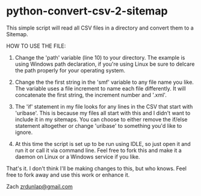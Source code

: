 python-convert-csv-2-sitemap
========================

This simple script will read all CSV files in a directory and convert them to a Sitemap.

HOW TO USE THE FILE:

1. Change the 'path' variable (line 10) to your directory. The example is using Windows path declaration, if you're
  using Linux be sure to delcare the path properly for your operating system.

2. Change the the first string in the  'smf' variable to any file name you like. 
  The variable uses a file increment to name each file differently. It will concatenate the first string, the 
  increment number and '.xml'.

3. The 'if' statement in my file looks for any lines in the CSV that start with 'uribase'. This is because my files all 
  start with this and I didn't want to include it in my sitemaps. You can choose to either remove the if/else statement 
  altogether or change 'uribase' to something you'd like to ignore.
  
4. At this time the script is set up to be run using IDLE, so just open it and run it or call it via command line. 
  Feel free to fork this and make it a daemon on Linux or a Windows service if you like.

That's it. I don't think I'll be making changes to this, but who knows. Feel free to fork away and use this work or 
enhance it.

Zach zrdunlap@gmail.com

